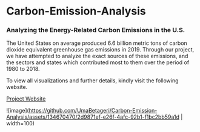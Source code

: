 # Carbon-Emission-Analysis
### Analyzing the Energy-Related Carbon Emissions in the U.S.

The United States on average produced 6.6 billion metric tons of carbon dioxide equivalent greenhouse gas emissions in 2019. Through our project, we have attempted to analyze the exact sources of these emissions, and the sectors and states which contributed most to them over the period of 1980 to 2018.

To view all visualizations and further details, kindly visit the following website.

[Project Website](https://sites.google.com/sdsu.edu/energy-carbon-emissions/)

![image](https://github.com/UmaBetageri/Carbon-Emission-Analysis/assets/134670470/2d9871ef-e26f-4afc-92b1-f1bc2bb59a1d | width=100)

